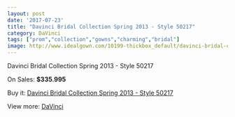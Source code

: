 ```yaml
---
layout: post
date: '2017-07-23'
title: "Davinci Bridal Collection Spring 2013 - Style 50217"
category: DaVinci
tags: ["prom","collection","gowns","charming","bridal"]
image: http://www.idealgown.com/10199-thickbox_default/davinci-bridal-collection-spring-2013-style-50217.jpg
---
```

Davinci Bridal Collection Spring 2013 - Style 50217

On Sales: **$335.995**
<a href="https://www.idealgown.com/en/davinci/4199-davinci-bridal-collection-spring-2013-style-50217.html"><amp-img layout="responsive" width="600" height="600" src="//www.idealgown.com/10199-thickbox_default/davinci-bridal-collection-spring-2013-style-50217.jpg" alt="Davinci Bridal Collection Spring 2013 - Style 50217 0" /></a>
<a href="https://www.idealgown.com/en/davinci/4199-davinci-bridal-collection-spring-2013-style-50217.html"><amp-img layout="responsive" width="600" height="600" src="//www.idealgown.com/10201-thickbox_default/davinci-bridal-collection-spring-2013-style-50217.jpg" alt="Davinci Bridal Collection Spring 2013 - Style 50217 1" /></a>
<a href="https://www.idealgown.com/en/davinci/4199-davinci-bridal-collection-spring-2013-style-50217.html"><amp-img layout="responsive" width="600" height="600" src="//www.idealgown.com/10200-thickbox_default/davinci-bridal-collection-spring-2013-style-50217.jpg" alt="Davinci Bridal Collection Spring 2013 - Style 50217 2" /></a>

Buy it: [Davinci Bridal Collection Spring 2013 - Style 50217](https://www.idealgown.com/en/davinci/4199-davinci-bridal-collection-spring-2013-style-50217.html "Davinci Bridal Collection Spring 2013 - Style 50217")

View more: [DaVinci](https://www.idealgown.com/en/48-davinci "DaVinci")
